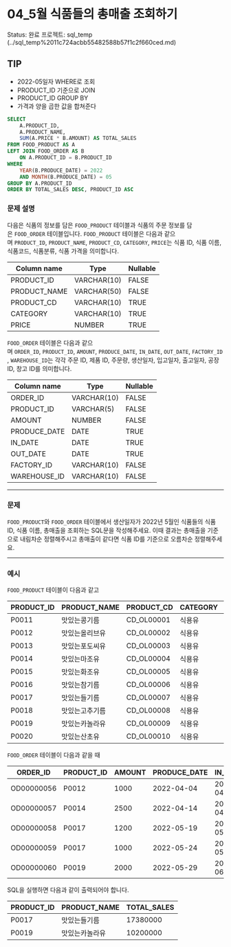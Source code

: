 # 04_5월 식품들의 총매출 조회하기

Status: 완료
프로젝트: sql_temp (../sql_temp%2011c724acbb55482588b57f1c2f660ced.md)

## TIP

- 2022-05일자 WHERE로 조회
- PRODUCT_ID 기준으로  JOIN
- PRODUCT_ID GROUP BY
- 가격과 양을 곱한 값을 합쳐준다

```sql
SELECT 
    A.PRODUCT_ID,
    A.PRODUCT_NAME,
    SUM(A.PRICE * B.AMOUNT) AS TOTAL_SALES
FROM FOOD_PRODUCT AS A
LEFT JOIN FOOD_ORDER AS B
    ON A.PRODUCT_ID = B.PRODUCT_ID
WHERE 
    YEAR(B.PRODUCE_DATE) = 2022
    AND MONTH(B.PRODUCE_DATE) = 05
GROUP BY A.PRODUCT_ID
ORDER BY TOTAL_SALES DESC, PRODUCT_ID ASC
```

### **문제 설명**

다음은 식품의 정보를 담은 `FOOD_PRODUCT` 테이블과 식품의 주문 정보를 담은 `FOOD_ORDER` 테이블입니다. `FOOD_PRODUCT` 테이블은 다음과 같으며 `PRODUCT_ID`, `PRODUCT_NAME`, `PRODUCT_CD`, `CATEGORY`, `PRICE`는 식품 ID, 식품 이름, 식품코드, 식품분류, 식품 가격을 의미합니다.

| Column name | Type | Nullable |
| --- | --- | --- |
| PRODUCT_ID | VARCHAR(10) | FALSE |
| PRODUCT_NAME | VARCHAR(50) | FALSE |
| PRODUCT_CD | VARCHAR(10) | TRUE |
| CATEGORY | VARCHAR(10) | TRUE |
| PRICE | NUMBER | TRUE |

`FOOD_ORDER` 테이블은 다음과 같으며 `ORDER_ID`, `PRODUCT_ID`, `AMOUNT`, `PRODUCE_DATE`, `IN_DATE`, `OUT_DATE`, `FACTORY_ID`, `WAREHOUSE_ID`는 각각 주문 ID, 제품 ID, 주문량, 생산일자, 입고일자, 출고일자, 공장 ID, 창고 ID를 의미합니다.

| Column name | Type | Nullable |
| --- | --- | --- |
| ORDER_ID | VARCHAR(10) | FALSE |
| PRODUCT_ID | VARCHAR(5) | FALSE |
| AMOUNT | NUMBER | FALSE |
| PRODUCE_DATE | DATE | TRUE |
| IN_DATE | DATE | TRUE |
| OUT_DATE | DATE | TRUE |
| FACTORY_ID | VARCHAR(10) | FALSE |
| WAREHOUSE_ID | VARCHAR(10) | FALSE |

---

### 문제

`FOOD_PRODUCT`와 `FOOD_ORDER` 테이블에서 생산일자가 2022년 5월인 식품들의 식품 ID, 식품 이름, 총매출을 조회하는 SQL문을 작성해주세요. 이때 결과는 총매출을 기준으로 내림차순 정렬해주시고 총매출이 같다면 식품 ID를 기준으로 오름차순 정렬해주세요.

---

### 예시

`FOOD_PRODUCT` 테이블이 다음과 같고

| PRODUCT_ID | PRODUCT_NAME | PRODUCT_CD | CATEGORY | PRICE |
| --- | --- | --- | --- | --- |
| P0011 | 맛있는콩기름 | CD_OL00001 | 식용유 | 4880 |
| P0012 | 맛있는올리브유 | CD_OL00002 | 식용유 | 7200 |
| P0013 | 맛있는포도씨유 | CD_OL00003 | 식용유 | 5950 |
| P0014 | 맛있는마조유 | CD_OL00004 | 식용유 | 8950 |
| P0015 | 맛있는화조유 | CD_OL00005 | 식용유 | 8800 |
| P0016 | 맛있는참기름 | CD_OL00006 | 식용유 | 7100 |
| P0017 | 맛있는들기름 | CD_OL00007 | 식용유 | 7900 |
| P0018 | 맛있는고추기름 | CD_OL00008 | 식용유 | 6100 |
| P0019 | 맛있는카놀라유 | CD_OL00009 | 식용유 | 5100 |
| P0020 | 맛있는산초유 | CD_OL00010 | 식용유 | 6500 |

`FOOD_ORDER` 테이블이 다음과 같을 때

| ORDER_ID | PRODUCT_ID | AMOUNT | PRODUCE_DATE | IN_DATE | OUT_DATE | FACTORY_ID | WAREHOUSE_ID |
| --- | --- | --- | --- | --- | --- | --- | --- |
| OD00000056 | P0012 | 1000 | 2022-04-04 | 2022-04-21 | 2022-04-25 | FT19980002 | WH0032 |
| OD00000057 | P0014 | 2500 | 2022-04-14 | 2022-04-27 | 2022-05-01 | FT19980002 | WH0033 |
| OD00000058 | P0017 | 1200 | 2022-05-19 | 2022-05-28 | 2022-05-28 | FT20070002 | WH0033 |
| OD00000059 | P0017 | 1000 | 2022-05-24 | 2022-05-30 | 2022-05-30 | FT20070002 | WH0038 |
| OD00000060 | P0019 | 2000 | 2022-05-29 | 2022-06-08 | 2022-06-08 | FT20070002 | WH0035 |

SQL을 실행하면 다음과 같이 출력되어야 합니다.

| PRODUCT_ID | PRODUCT_NAME | TOTAL_SALES |
| --- | --- | --- |
| P0017 | 맛있는들기름 | 17380000 |
| P0019 | 맛있는카놀라유 | 10200000 |